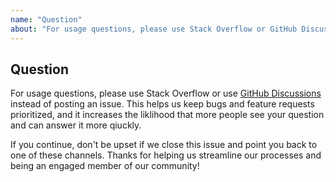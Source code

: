 ```yaml
---
name: "Question"
about: "For usage questions, please use Stack Overflow or GitHub Discussions"
---
```


## Question

For usage questions, please use Stack Overflow or use [GitHub Discussions](https://github.com/radix-ui/primitives/discussions) instead of posting an issue. This helps us keep bugs and feature requests prioritized, and it increases the liklihood that more people see your question and can answer it more qiuckly.

If you continue, don't be upset if we close this issue and point you back to one of these channels. Thanks for helping us streamline our processes and being an engaged member of our community!
